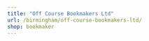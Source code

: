 ```yaml
---
title: "Off Course Bookmakers Ltd"
url: /birmingham/off-course-bookmakers-ltd/
shop: bookmaker
---
```

